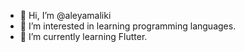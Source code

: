- 👋 Hi, I’m @aleyamaliki
- 👀 I’m interested in learning programming languages.
- 🌱 I’m currently learning Flutter.

<!---
aleyamaliki/aleyamaliki is a ✨ special ✨ repository because its `README.md` (this file) appears on your GitHub profile.
You can click the Preview link to take a look at your changes.
--->
